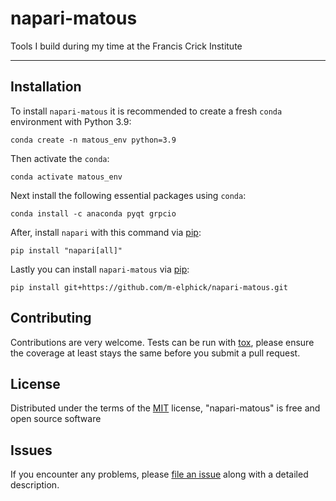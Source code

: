 # napari-matous
Tools I build during my time at the Francis Crick Institute

----------------------------------

## Installation

To install `napari-matous` it is recommended to create a fresh `conda` environment with Python 3.9:
```
conda create -n matous_env python=3.9
```

Then activate the `conda`:
```
conda activate matous_env
```
Next install the following essential packages using `conda`:
```
conda install -c anaconda pyqt grpcio
```
After, install `napari` with this command via [pip]:
```
pip install "napari[all]"
```
Lastly you can install `napari-matous` via [pip]:

    pip install git+https://github.com/m-elphick/napari-matous.git


## Contributing

Contributions are very welcome. Tests can be run with [tox], please ensure
the coverage at least stays the same before you submit a pull request.

## License

Distributed under the terms of the [MIT] license,
"napari-matous" is free and open source software

## Issues

If you encounter any problems, please [file an issue] along with a detailed description.

[napari]: https://github.com/napari/napari
[Cookiecutter]: https://github.com/audreyr/cookiecutter
[@napari]: https://github.com/napari
[MIT]: http://opensource.org/licenses/MIT
[BSD-3]: http://opensource.org/licenses/BSD-3-Clause
[GNU GPL v3.0]: http://www.gnu.org/licenses/gpl-3.0.txt
[GNU LGPL v3.0]: http://www.gnu.org/licenses/lgpl-3.0.txt
[Apache Software License 2.0]: http://www.apache.org/licenses/LICENSE-2.0
[Mozilla Public License 2.0]: https://www.mozilla.org/media/MPL/2.0/index.txt
[cookiecutter-napari-plugin]: https://github.com/napari/cookiecutter-napari-plugin

[file an issue]: https://github.com/m-elphick/napari-matous/issues

[napari]: https://github.com/napari/napari
[tox]: https://tox.readthedocs.io/en/latest/
[pip]: https://pypi.org/project/pip/
[PyPI]: https://pypi.org/
